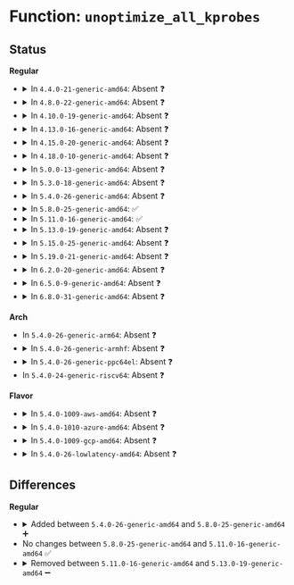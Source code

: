 # Function: <code>unoptimize_all_kprobes</code>

## Status
<b>Regular</b>
<ul>
<li>
<details>
<summary>In <code>4.4.0-21-generic-amd64</code>: Absent ❓</summary>

```json
{
  "name": "unoptimize_all_kprobes",
  "collision_type": "Unique Static",
  "inline_type": "Full",
  "funcs": [
    {
      "addr": 18446744071580085045,
      "name": "unoptimize_all_kprobes",
      "external": false,
      "loc": "kernel/kprobes.c:802",
      "file": "kernel/kprobes.c",
      "inline": "not declared, inlined",
      "caller_inline": [
        "kernel/kprobes.c:proc_kprobes_optimization_handler"
      ],
      "caller_func": []
    }
  ],
  "symbols": []
}
```
</details>
</li>
<li>
<details>
<summary>In <code>4.8.0-22-generic-amd64</code>: Absent ❓</summary>

```json
{
  "name": "unoptimize_all_kprobes",
  "collision_type": "Unique Static",
  "inline_type": "Full",
  "funcs": [
    {
      "addr": 18446744071580118453,
      "name": "unoptimize_all_kprobes",
      "external": false,
      "loc": "kernel/kprobes.c:802",
      "file": "kernel/kprobes.c",
      "inline": "not declared, inlined",
      "caller_inline": [
        "kernel/kprobes.c:proc_kprobes_optimization_handler"
      ],
      "caller_func": []
    }
  ],
  "symbols": []
}
```
</details>
</li>
<li>
<details>
<summary>In <code>4.10.0-19-generic-amd64</code>: Absent ❓</summary>

```json
{
  "name": "unoptimize_all_kprobes",
  "collision_type": "Unique Static",
  "inline_type": "Full",
  "funcs": [
    {
      "addr": 18446744071580158773,
      "name": "unoptimize_all_kprobes",
      "external": false,
      "loc": "kernel/kprobes.c:802",
      "file": "kernel/kprobes.c",
      "inline": "not declared, inlined",
      "caller_inline": [
        "kernel/kprobes.c:proc_kprobes_optimization_handler"
      ],
      "caller_func": []
    }
  ],
  "symbols": []
}
```
</details>
</li>
<li>
<details>
<summary>In <code>4.13.0-16-generic-amd64</code>: Absent ❓</summary>

```json
{
  "name": "unoptimize_all_kprobes",
  "collision_type": "Unique Static",
  "inline_type": "Full",
  "funcs": [
    {
      "addr": 18446744071580164757,
      "name": "unoptimize_all_kprobes",
      "external": false,
      "loc": "kernel/kprobes.c:846",
      "file": "kernel/kprobes.c",
      "inline": "not declared, inlined",
      "caller_inline": [
        "kernel/kprobes.c:proc_kprobes_optimization_handler"
      ],
      "caller_func": []
    }
  ],
  "symbols": []
}
```
</details>
</li>
<li>
<details>
<summary>In <code>4.15.0-20-generic-amd64</code>: Absent ❓</summary>

```json
{
  "name": "unoptimize_all_kprobes",
  "collision_type": "Unique Static",
  "inline_type": "Full",
  "funcs": [
    {
      "addr": 18446744071580217429,
      "name": "unoptimize_all_kprobes",
      "external": false,
      "loc": "kernel/kprobes.c:848",
      "file": "kernel/kprobes.c",
      "inline": "not declared, inlined",
      "caller_inline": [
        "kernel/kprobes.c:proc_kprobes_optimization_handler"
      ],
      "caller_func": []
    }
  ],
  "symbols": []
}
```
</details>
</li>
<li>
<details>
<summary>In <code>4.18.0-10-generic-amd64</code>: Absent ❓</summary>

```json
{
  "name": "unoptimize_all_kprobes",
  "collision_type": "Unique Static",
  "inline_type": "Full",
  "funcs": [
    {
      "addr": 18446744071580277540,
      "name": "unoptimize_all_kprobes",
      "external": false,
      "loc": "kernel/kprobes.c:846",
      "file": "kernel/kprobes.c",
      "inline": "not declared, inlined",
      "caller_inline": [
        "kernel/kprobes.c:proc_kprobes_optimization_handler"
      ],
      "caller_func": []
    }
  ],
  "symbols": []
}
```
</details>
</li>
<li>
<details>
<summary>In <code>5.0.0-13-generic-amd64</code>: Absent ❓</summary>

```json
{
  "name": "unoptimize_all_kprobes",
  "collision_type": "Unique Static",
  "inline_type": "Full",
  "funcs": [
    {
      "addr": 18446744071580329796,
      "name": "unoptimize_all_kprobes",
      "external": false,
      "loc": "kernel/kprobes.c:856",
      "file": "kernel/kprobes.c",
      "inline": "not declared, inlined",
      "caller_inline": [
        "kernel/kprobes.c:proc_kprobes_optimization_handler"
      ],
      "caller_func": []
    }
  ],
  "symbols": []
}
```
</details>
</li>
<li>
<details>
<summary>In <code>5.3.0-18-generic-amd64</code>: Absent ❓</summary>

```json
{
  "name": "unoptimize_all_kprobes",
  "collision_type": "Unique Static",
  "inline_type": "Full",
  "funcs": [
    {
      "addr": 18446744071580382374,
      "name": "unoptimize_all_kprobes",
      "external": false,
      "loc": "kernel/kprobes.c:841",
      "file": "kernel/kprobes.c",
      "inline": "not declared, inlined",
      "caller_inline": [
        "kernel/kprobes.c:proc_kprobes_optimization_handler"
      ],
      "caller_func": []
    }
  ],
  "symbols": []
}
```
</details>
</li>
<li>
<details>
<summary>In <code>5.4.0-26-generic-amd64</code>: Absent ❓</summary>

```json
{
  "name": "unoptimize_all_kprobes",
  "collision_type": "Unique Static",
  "inline_type": "Full",
  "funcs": [
    {
      "addr": 18446744071580431302,
      "name": "unoptimize_all_kprobes",
      "external": false,
      "loc": "kernel/kprobes.c:862",
      "file": "kernel/kprobes.c",
      "inline": "not declared, inlined",
      "caller_inline": [
        "kernel/kprobes.c:proc_kprobes_optimization_handler"
      ],
      "caller_func": []
    }
  ],
  "symbols": []
}
```
</details>
</li>
<li>
<details>
<summary>In <code>5.8.0-25-generic-amd64</code>: ✅</summary>

```c
void unoptimize_all_kprobes()
```

```json
{
  "name": "unoptimize_all_kprobes",
  "collision_type": "Unique Static",
  "inline_type": "No",
  "funcs": [
    {
      "addr": 18446744071580512160,
      "name": "unoptimize_all_kprobes",
      "external": false,
      "loc": "kernel/kprobes.c:867",
      "file": "kernel/kprobes.c",
      "inline": "seen, unknown",
      "caller_inline": [],
      "caller_func": [
        "kernel/kprobes.c:proc_kprobes_optimization_handler"
      ]
    }
  ],
  "symbols": [
    {
      "addr": 18446744071580512160,
      "name": "unoptimize_all_kprobes",
      "section": ".text",
      "bind": "STB_LOCAL",
      "size": 162
    }
  ]
}
```
</details>
</li>
<li>
<details>
<summary>In <code>5.11.0-16-generic-amd64</code>: ✅</summary>

```c
void unoptimize_all_kprobes()
```

```json
{
  "name": "unoptimize_all_kprobes",
  "collision_type": "Unique Static",
  "inline_type": "No",
  "funcs": [
    {
      "addr": 18446744071580500256,
      "name": "unoptimize_all_kprobes",
      "external": false,
      "loc": "kernel/kprobes.c:890",
      "file": "kernel/kprobes.c",
      "inline": "seen, unknown",
      "caller_inline": [],
      "caller_func": [
        "kernel/kprobes.c:proc_kprobes_optimization_handler"
      ]
    }
  ],
  "symbols": [
    {
      "addr": 18446744071580500256,
      "name": "unoptimize_all_kprobes",
      "section": ".text",
      "bind": "STB_LOCAL",
      "size": 162
    }
  ]
}
```
</details>
</li>
<li>
<details>
<summary>In <code>5.13.0-19-generic-amd64</code>: Absent ❓</summary>

```json
{
  "name": "unoptimize_all_kprobes",
  "collision_type": "Unique Static",
  "inline_type": "Full",
  "funcs": [
    {
      "addr": 18446744071580505050,
      "name": "unoptimize_all_kprobes",
      "external": false,
      "loc": "kernel/kprobes.c:891",
      "file": "kernel/kprobes.c",
      "inline": "not declared, inlined",
      "caller_inline": [
        "kernel/kprobes.c:proc_kprobes_optimization_handler"
      ],
      "caller_func": []
    }
  ],
  "symbols": []
}
```
</details>
</li>
<li>
<details>
<summary>In <code>5.15.0-25-generic-amd64</code>: Absent ❓</summary>

```json
{
  "name": "unoptimize_all_kprobes",
  "collision_type": "Unique Static",
  "inline_type": "Full",
  "funcs": [
    {
      "addr": 18446744071580672800,
      "name": "unoptimize_all_kprobes",
      "external": false,
      "loc": "kernel/kprobes.c:901",
      "file": "kernel/kprobes.c",
      "inline": "not declared, inlined",
      "caller_inline": [
        "kernel/kprobes.c:proc_kprobes_optimization_handler"
      ],
      "caller_func": []
    }
  ],
  "symbols": []
}
```
</details>
</li>
<li>
<details>
<summary>In <code>5.19.0-21-generic-amd64</code>: Absent ❓</summary>

```json
{
  "name": "unoptimize_all_kprobes",
  "collision_type": "Unique Static",
  "inline_type": "Full",
  "funcs": [
    {
      "addr": 18446744071580881949,
      "name": "unoptimize_all_kprobes",
      "external": false,
      "loc": "kernel/kprobes.c:913",
      "file": "kernel/kprobes.c",
      "inline": "not declared, inlined",
      "caller_inline": [
        "kernel/kprobes.c:proc_kprobes_optimization_handler"
      ],
      "caller_func": []
    }
  ],
  "symbols": []
}
```
</details>
</li>
<li>
<details>
<summary>In <code>6.2.0-20-generic-amd64</code>: Absent ❓</summary>

```json
{
  "name": "unoptimize_all_kprobes",
  "collision_type": "Unique Static",
  "inline_type": "Full",
  "funcs": [
    {
      "addr": 18446744071581172220,
      "name": "unoptimize_all_kprobes",
      "external": false,
      "loc": "kernel/kprobes.c:910",
      "file": "kernel/kprobes.c",
      "inline": "not declared, inlined",
      "caller_inline": [
        "kernel/kprobes.c:proc_kprobes_optimization_handler"
      ],
      "caller_func": []
    }
  ],
  "symbols": []
}
```
</details>
</li>
<li>
<details>
<summary>In <code>6.5.0-9-generic-amd64</code>: Absent ❓</summary>

```json
{
  "name": "unoptimize_all_kprobes",
  "collision_type": "Unique Static",
  "inline_type": "Full",
  "funcs": [
    {
      "addr": 18446744071581266652,
      "name": "unoptimize_all_kprobes",
      "external": false,
      "loc": "kernel/kprobes.c:910",
      "file": "kernel/kprobes.c",
      "inline": "not declared, inlined",
      "caller_inline": [
        "kernel/kprobes.c:proc_kprobes_optimization_handler"
      ],
      "caller_func": []
    }
  ],
  "symbols": []
}
```
</details>
</li>
<li>
<details>
<summary>In <code>6.8.0-31-generic-amd64</code>: Absent ❓</summary>

```json
{
  "name": "unoptimize_all_kprobes",
  "collision_type": "Unique Static",
  "inline_type": "Full",
  "funcs": [
    {
      "addr": 18446744071581372940,
      "name": "unoptimize_all_kprobes",
      "external": false,
      "loc": "kernel/kprobes.c:910",
      "file": "kernel/kprobes.c",
      "inline": "not declared, inlined",
      "caller_inline": [
        "kernel/kprobes.c:proc_kprobes_optimization_handler"
      ],
      "caller_func": []
    }
  ],
  "symbols": []
}
```
</details>
</li>
</ul>
<b>Arch</b>
<ul>
<li>
In <code>5.4.0-26-generic-arm64</code>: Absent ❓
</li>
<li>
<details>
<summary>In <code>5.4.0-26-generic-armhf</code>: Absent ❓</summary>

```json
{
  "name": "unoptimize_all_kprobes",
  "collision_type": "Unique Static",
  "inline_type": "Full",
  "funcs": [
    {
      "addr": 3225652292,
      "name": "unoptimize_all_kprobes",
      "external": false,
      "loc": "kernel/kprobes.c:862",
      "file": "kernel/kprobes.c",
      "inline": "not declared, inlined",
      "caller_inline": [
        "kernel/kprobes.c:proc_kprobes_optimization_handler"
      ],
      "caller_func": []
    }
  ],
  "symbols": []
}
```
</details>
</li>
<li>
<details>
<summary>In <code>5.4.0-26-generic-ppc64el</code>: Absent ❓</summary>

```json
{
  "name": "unoptimize_all_kprobes",
  "collision_type": "Unique Static",
  "inline_type": "Full",
  "funcs": [
    {
      "addr": 13835058055284718736,
      "name": "unoptimize_all_kprobes",
      "external": false,
      "loc": "kernel/kprobes.c:862",
      "file": "kernel/kprobes.c",
      "inline": "not declared, inlined",
      "caller_inline": [
        "kernel/kprobes.c:proc_kprobes_optimization_handler"
      ],
      "caller_func": []
    }
  ],
  "symbols": []
}
```
</details>
</li>
<li>
In <code>5.4.0-24-generic-riscv64</code>: Absent ❓
</li>
</ul>
<b>Flavor</b>
<ul>
<li>
<details>
<summary>In <code>5.4.0-1009-aws-amd64</code>: Absent ❓</summary>

```json
{
  "name": "unoptimize_all_kprobes",
  "collision_type": "Unique Static",
  "inline_type": "Full",
  "funcs": [
    {
      "addr": 18446744071580400102,
      "name": "unoptimize_all_kprobes",
      "external": false,
      "loc": "kernel/kprobes.c:862",
      "file": "kernel/kprobes.c",
      "inline": "not declared, inlined",
      "caller_inline": [
        "kernel/kprobes.c:proc_kprobes_optimization_handler"
      ],
      "caller_func": []
    }
  ],
  "symbols": []
}
```
</details>
</li>
<li>
<details>
<summary>In <code>5.4.0-1010-azure-amd64</code>: Absent ❓</summary>

```json
{
  "name": "unoptimize_all_kprobes",
  "collision_type": "Unique Static",
  "inline_type": "Full",
  "funcs": [
    {
      "addr": 18446744071580347270,
      "name": "unoptimize_all_kprobes",
      "external": false,
      "loc": "kernel/kprobes.c:862",
      "file": "kernel/kprobes.c",
      "inline": "not declared, inlined",
      "caller_inline": [
        "kernel/kprobes.c:proc_kprobes_optimization_handler"
      ],
      "caller_func": []
    }
  ],
  "symbols": []
}
```
</details>
</li>
<li>
<details>
<summary>In <code>5.4.0-1009-gcp-amd64</code>: Absent ❓</summary>

```json
{
  "name": "unoptimize_all_kprobes",
  "collision_type": "Unique Static",
  "inline_type": "Full",
  "funcs": [
    {
      "addr": 18446744071580391350,
      "name": "unoptimize_all_kprobes",
      "external": false,
      "loc": "kernel/kprobes.c:862",
      "file": "kernel/kprobes.c",
      "inline": "not declared, inlined",
      "caller_inline": [
        "kernel/kprobes.c:proc_kprobes_optimization_handler"
      ],
      "caller_func": []
    }
  ],
  "symbols": []
}
```
</details>
</li>
<li>
<details>
<summary>In <code>5.4.0-26-lowlatency-amd64</code>: Absent ❓</summary>

```json
{
  "name": "unoptimize_all_kprobes",
  "collision_type": "Unique Static",
  "inline_type": "Full",
  "funcs": [
    {
      "addr": 18446744071580446918,
      "name": "unoptimize_all_kprobes",
      "external": false,
      "loc": "kernel/kprobes.c:862",
      "file": "kernel/kprobes.c",
      "inline": "not declared, inlined",
      "caller_inline": [
        "kernel/kprobes.c:proc_kprobes_optimization_handler"
      ],
      "caller_func": []
    }
  ],
  "symbols": []
}
```
</details>
</li>
</ul>

## Differences
<b>Regular</b>
<ul>
<li>
<details>
<summary>Added between <code>5.4.0-26-generic-amd64</code> and <code>5.8.0-25-generic-amd64</code> ➕</summary>

```c
void unoptimize_all_kprobes()
```
</details>
</li>
<li>
No changes between <code>5.8.0-25-generic-amd64</code> and <code>5.11.0-16-generic-amd64</code> ✅
</li>
<li>
<details>
<summary>Removed between <code>5.11.0-16-generic-amd64</code> and <code>5.13.0-19-generic-amd64</code> ➖</summary>

```c
void unoptimize_all_kprobes()
```
</details>
</li>
</ul>
